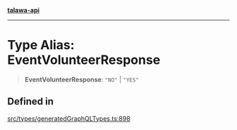 [**talawa-api**](../../../README.md)

***

# Type Alias: EventVolunteerResponse

> **EventVolunteerResponse**: `"NO"` \| `"YES"`

## Defined in

[src/types/generatedGraphQLTypes.ts:898](https://github.com/Suyash878/talawa-api/blob/095e6964ce2a06c1c30d1acf81b6162203f1db91/src/types/generatedGraphQLTypes.ts#L898)
